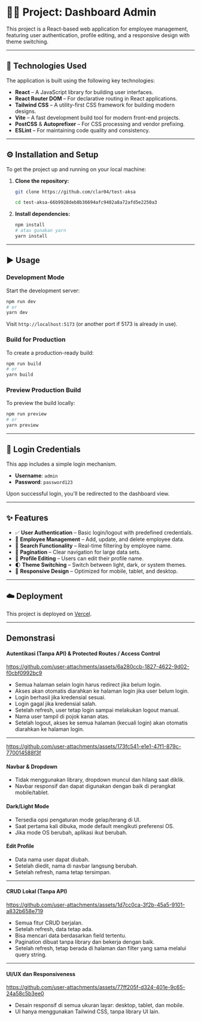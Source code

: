 # 🧑‍💻 Project: Dashboard Admin

This project is a React-based web application for employee management, featuring user authentication, profile editing, and a responsive design with theme switching.

---

## 🚀 Technologies Used

The application is built using the following key technologies:

- **React** – A JavaScript library for building user interfaces.
- **React Router DOM** – For declarative routing in React applications.
- **Tailwind CSS** – A utility-first CSS framework for building modern designs.
- **Vite** – A fast development build tool for modern front-end projects.
- **PostCSS** & **Autoprefixer** – For CSS processing and vendor prefixing.
- **ESLint** – For maintaining code quality and consistency.

---

## ⚙️ Installation and Setup

To get the project up and running on your local machine:

1. **Clone the repository:**

   ```bash
   git clone https://github.com/clar04/test-aksa

   cd test-aksa-66b9928deb8b36694afc9402a8a72afd5e2250a3

2. **Install dependencies:**

   ```bash
   npm install
   # atau gunakan yarn
   yarn install
   ```

---

## ▶️ Usage

### Development Mode

Start the development server:

```bash
npm run dev
# or
yarn dev
```

Visit `http://localhost:5173` (or another port if 5173 is already in use).

### Build for Production

To create a production-ready build:

```bash
npm run build
# or
yarn build
```



### Preview Production Build

To preview the build locally:

```bash
npm run preview
# or
yarn preview
```

---

## 🔐 Login Credentials

This app includes a simple login mechanism.

* **Username**: `admin`
* **Password**: `password123`

Upon successful login, you'll be redirected to the dashboard view.

---

## ✨ Features

* ✅ **User Authentication** – Basic login/logout with predefined credentials.
* 👥 **Employee Management** – Add, update, and delete employee data.
* 🔎 **Search Functionality** – Real-time filtering by employee name.
* 📄 **Pagination** – Clear navigation for large data sets.
* 📝 **Profile Editing** – Users can edit their profile name.
* 🌓 **Theme Switching** – Switch between light, dark, or system themes.
* 📱 **Responsive Design** – Optimized for mobile, tablet, and desktop.

---

## ☁️ Deployment

This project is deployed on [Vercel](https://testaksa-clara.vercel.app).

---

## Demonstrasi

#### Autentikasi (Tanpa API) & Protected Routes / Access Control


https://github.com/user-attachments/assets/6a280ccb-1827-4622-9d02-f0cbf0992bc9


- Semua halaman selain login harus redirect jika belum login.
- Akses akan otomatis diarahkan ke halaman login jika user belum login.
- Login berhasil jika kredensial sesuai.  
- Login gagal jika kredensial salah.  
- Setelah refresh, user tetap login sampai melakukan logout manual.  
- Nama user tampil di pojok kanan atas.  
- Setelah logout, akses ke semua halaman (kecuali login) akan otomatis diarahkan ke halaman login.
  
---



https://github.com/user-attachments/assets/173fc541-e1e1-47f1-879c-770014588f3f


#### Navbar & Dropdown

- Tidak menggunakan library, dropdown muncul dan hilang saat diklik.
- Navbar responsif dan dapat digunakan dengan baik di perangkat mobile/tablet.

#### Dark/Light Mode

- Tersedia opsi pengaturan mode gelap/terang di UI.
- Saat pertama kali dibuka, mode default mengikuti preferensi OS.
- Jika mode OS berubah, aplikasi ikut berubah.

#### Edit Profile

- Data nama user dapat diubah.
- Setelah diedit, nama di navbar langsung berubah.
- Setelah refresh, nama tetap tersimpan.

---

#### CRUD Lokal (Tanpa API)

https://github.com/user-attachments/assets/1d7cc0ca-3f2b-45a5-9101-a832b658e719


- Semua fitur CRUD berjalan.
- Setelah refresh, data tetap ada.
- Bisa mencari data berdasarkan field tertentu.
- Pagination dibuat tanpa library dan bekerja dengan baik.
- Setelah refresh, tetap berada di halaman dan filter yang sama melalui query string.

---

#### UI/UX dan Responsiveness



https://github.com/user-attachments/assets/77ff205f-d324-401e-9c65-24a58c5b3ee0


- Desain responsif di semua ukuran layar: desktop, tablet, dan mobile.
- UI hanya menggunakan Tailwind CSS, tanpa library UI lain.




